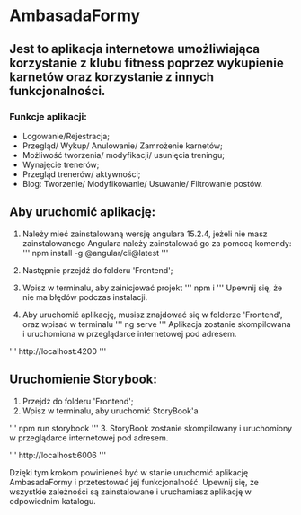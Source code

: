 

# AmbasadaFormy

## Jest to aplikacja internetowa umożliwiająca korzystanie z klubu fitness poprzez wykupienie karnetów oraz korzystanie z innych funkcjonalności.

### Funkcje aplikacji:
* Logowanie/Rejestracja;
* Przegląd/ Wykup/ Anulowanie/ Zamrożenie karnetów;
* Możliwość tworzenia/ modyfikacji/ usunięcia treningu;
* Wynajęcie trenerów;
* Przegląd trenerów/ aktywności;
* Blog: Tworzenie/ Modyfikowanie/ Usuwanie/ Filtrowanie postów.

## Aby uruchomić aplikację:

1. Należy mieć zainstalowaną wersję angulara 15.2.4, jeżeli nie masz zainstalowanego Angulara należy zainstalować go za pomocą komendy:
'''
npm install -g @angular/cli@latest
'''

2. Następnie przejdź do folderu 'Frontend';

3. Wpisz w terminalu, aby zainicjować projekt
'''
npm i
'''
Upewnij się, że nie ma błędów podczas instalacji.

4. Aby uruchomić aplikację, musisz znajdować się w folderze 'Frontend', oraz wpisać w terminalu
'''
ng serve
'''
Aplikacja zostanie skompilowana i uruchomiona w przeglądarce internetowej pod adresem.

'''
http://localhost:4200
'''

## Uruchomienie Storybook:

1. Przejdź do folderu 'Frontend';
2. Wpisz w terminalu, aby uruchomić StoryBook'a

'''
npm run storybook
'''
3. StoryBook zostanie skompilowany i uruchomiony w przeglądarce internetowej pod adresem.

'''
http://localhost:6006
'''

Dzięki tym krokom powinieneś być w stanie uruchomić aplikację AmbasadaFormy i przetestować jej funkcjonalność. Upewnij się, że wszystkie zależności są zainstalowane i uruchamiasz aplikację w odpowiednim katalogu.
